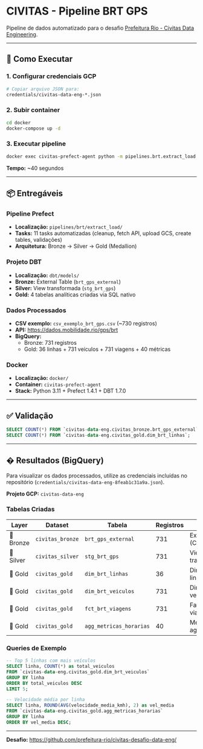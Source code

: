 # CIVITAS - Pipeline BRT GPS

Pipeline de dados automatizado para o desafio [Prefeitura Rio - Civitas Data Engineering](https://github.com/prefeitura-rio/civitas-desafio-data-eng/).

---

## 🚀 Como Executar

### 1. Configurar credenciais GCP
```bash
# Copiar arquivo JSON para:
credentials/civitas-data-eng-*.json
```

### 2. Subir container
```bash
cd docker
docker-compose up -d
```

### 3. Executar pipeline
```bash
docker exec civitas-prefect-agent python -m pipelines.brt.extract_load.flows
```

**Tempo:** ~40 segundos

---

## 📦 Entregáveis

### Pipeline Prefect
- **Localização:** `pipelines/brt/extract_load/`
- **Tasks:** 11 tasks automatizadas (cleanup, fetch API, upload GCS, create tables, validações)
- **Arquitetura:** Bronze → Silver → Gold (Medallion)

### Projeto DBT
- **Localização:** `dbt/models/`
- **Bronze:** External Table (`brt_gps_external`)
- **Silver:** View transformada (`stg_brt_gps`)
- **Gold:** 4 tabelas analíticas criadas via SQL nativo

### Dados Processados
- **CSV exemplo:** `csv_exemplo_brt_gps.csv` (~730 registros)
- **API:** https://dados.mobilidade.rio/gps/brt
- **BigQuery:**
  - Bronze: 731 registros
  - Gold: 36 linhas + 731 veículos + 731 viagens + 40 métricas

### Docker
- **Localização:** `docker/`
- **Container:** `civitas-prefect-agent`
- **Stack:** Python 3.11 + Prefect 1.4.1 + DBT 1.7.0

---

## ✅ Validação

```sql
SELECT COUNT(*) FROM `civitas-data-eng.civitas_bronze.brt_gps_external`;
SELECT COUNT(*) FROM `civitas-data-eng.civitas_gold.dim_brt_linhas`;
```

---

## � Resultados (BigQuery)

Para visualizar os dados processados, utilize as credenciais incluídas no repositório (`credentials/civitas-data-eng-8feab1c31a9a.json`).

**Projeto GCP:** `civitas-data-eng`

### Tabelas Criadas

| Layer | Dataset | Tabela | Registros | Descrição |
|-------|---------|--------|-----------|-----------|
| 🥉 Bronze | `civitas_bronze` | `brt_gps_external` | 731 | External Table (CSV no GCS) |
| 🥈 Silver | `civitas_silver` | `stg_brt_gps` | 731 | View com transformações |
| 🥇 Gold | `civitas_gold` | `dim_brt_linhas` | 36 | Dimensão de linhas BRT |
| 🥇 Gold | `civitas_gold` | `dim_brt_veiculos` | 731 | Dimensão de veículos |
| 🥇 Gold | `civitas_gold` | `fct_brt_viagens` | 731 | Fato de viagens |
| 🥇 Gold | `civitas_gold` | `agg_metricas_horarias` | 40 | Métricas agregadas |

### Queries de Exemplo

```sql
-- Top 5 linhas com mais veículos
SELECT linha, COUNT(*) as total_veiculos
FROM `civitas-data-eng.civitas_gold.dim_brt_veiculos`
GROUP BY linha
ORDER BY total_veiculos DESC
LIMIT 5;

-- Velocidade média por linha
SELECT linha, ROUND(AVG(velocidade_media_kmh), 2) as vel_media
FROM `civitas-data-eng.civitas_gold.agg_metricas_horarias`
GROUP BY linha
ORDER BY vel_media DESC;
```

---

**Desafio:** https://github.com/prefeitura-rio/civitas-desafio-data-eng/
